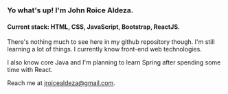 ### Yo what's up! I'm John Roice Aldeza. 

#### Current stack: HTML, CSS, JavaScript, Bootstrap, ReactJS. 

There's nothing much to see here in my github repository though. I'm still learning a lot of things. I currently know front-end web technologies.

I also know core Java and I'm planning to learn Spring after spending some time with React.

Reach me at jroicealdeza@gmail.com.

<!---
roiceee/roiceee is a ✨ special ✨ repository because its `README.md` (this file) appears on your GitHub profile.
You can click the Preview link to take a look at your changes.
--->
